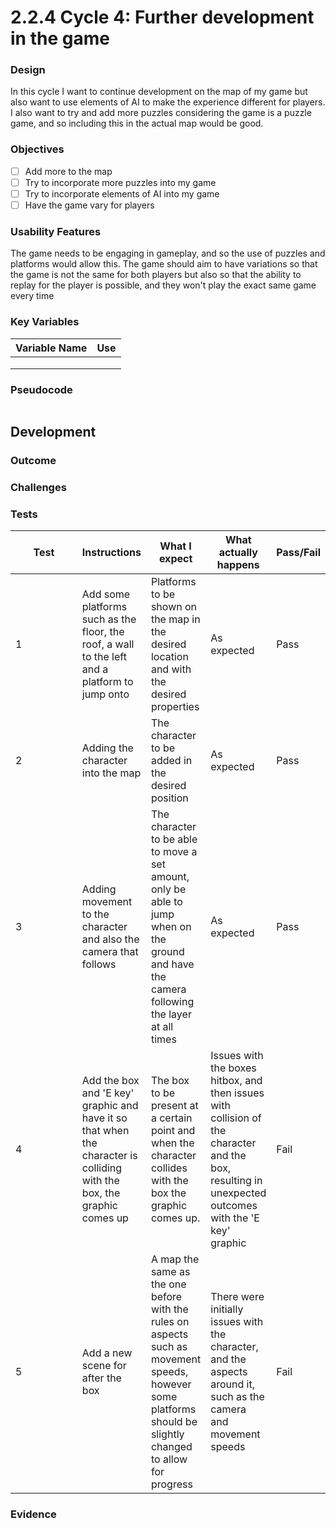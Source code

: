 # 2.2.4 Cycle 4: Further development in the game

### Design

In this cycle I want to continue development on the map of my game but also want to use elements of AI to make the experience different for players. I also want to try and add more puzzles considering the game is a puzzle game, and so including this in the actual map would be good.

### Objectives

* [ ] Add more to the map
* [ ] Try to incorporate more puzzles into my game
* [ ] Try to incorporate elements of AI into my game
* [ ] Have the game vary for players

### Usability Features

The game needs to be engaging in gameplay, and so the use of puzzles and platforms would allow this. The game should aim to have variations so that the game is not the same for both players but also so that the ability to replay for the player is possible, and they won't play the exact same game every time &#x20;

### Key Variables

| Variable Name | Use |
| ------------- | --- |
|               |     |
|               |     |
|               |     |

### Pseudocode

```
```

## Development

### Outcome



### Challenges



### Tests

<table><thead><tr><th width="643">Test</th><th>Instructions</th><th>What I expect</th><th>What actually happens</th><th>Pass/Fail</th></tr></thead><tbody><tr><td>1</td><td>Add some platforms such as the floor, the roof, a wall to the left and a platform to jump onto</td><td>Platforms to be shown on the map in the desired location and with the desired properties</td><td>As expected</td><td>Pass</td></tr><tr><td>2</td><td>Adding the character into the map</td><td>The character to be added in the desired position</td><td>As expected</td><td>Pass</td></tr><tr><td>3</td><td>Adding movement to the character and also the camera that follows</td><td>The character to be able to move a set amount, only be able to jump when on the ground and have the camera following the layer at all times</td><td>As expected</td><td>Pass</td></tr><tr><td>4</td><td>Add the box and 'E key' graphic and have it so that when the character is colliding with the box, the graphic comes up</td><td>The box to be present  at a certain point and when the character collides with the box the graphic comes up.</td><td>Issues with the boxes hitbox, and then issues with collision of the character and the box, resulting in unexpected outcomes with the 'E key' graphic </td><td>Fail</td></tr><tr><td>5</td><td>Add a new scene for after the box</td><td>A map the same as the one before with the rules on aspects such as movement speeds, however some platforms should be slightly changed to allow for progress</td><td>There were initially issues with the character, and the aspects around it, such as the camera and movement speeds</td><td>Fail</td></tr></tbody></table>

### Evidence
